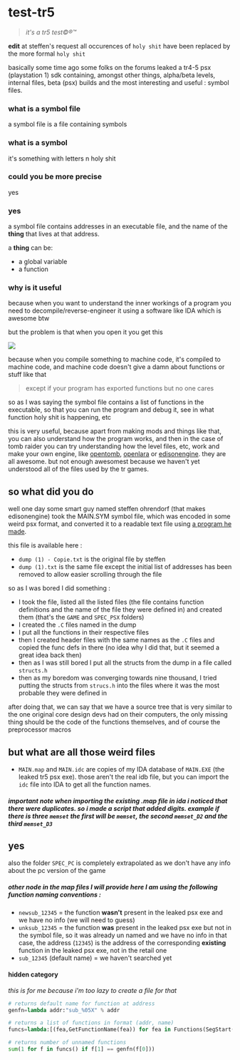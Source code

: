 # test-tr5
> *it's a tr5 test©®™*

**edit** at steffen's request all occurences of `holy shit` have been replaced by the more formal `holy shit`

basically some time ago some folks on the forums leaked a tr4-5 psx (playstation 1) sdk containing, amongst other things, alpha/beta levels, internal files, beta (psx) builds and the most interesting and useful : symbol files.

### what is a symbol file

a symbol file is a file containing symbols

### what is a symbol

it's something with letters n holy shit

### could you be more precise

yes

### yes

a symbol file contains addresses in an executable file, and the name of the **thing** that lives at that address.

a **thing** can be:

 - a global variable
 - a function

### why is it useful

because when you want to understand the inner workings of a program you need to decompile/reverse-engineer it using a software like IDA which is awesome btw

but the problem is that when you open it you get this

![](https://i.imgur.com/n7PBInh.png)

because when you compile something to machine code, it's compiled to machine code, and machine code doesn't give a damn about functions or stuff like that

> except if your program has exported functions but no one cares

so as I was saying the symbol file contains a list of functions in the executable, so that you can run the program and debug it, see in what function holy shit is happening, etc

this is very useful, because apart from making mods and things like that, you can also understand how the program works, and then in the case of tomb raider you can try understanding how the level files, etc, work and make your own engine, like [opentomb](https://github.com/opentomb/OpenTomb), [openlara](https://github.com/XProger/OpenLara/) or [edisonengine](https://github.com/stohrendorf/EdisonEngine). they are all awesome. but not enough awesomest because we haven't yet understood all of the files used by the tr games.

## so what did you do

well one day some smart guy named steffen ohrendorf (that makes edisonengine) took the MAIN.SYM symbol file, which was encoded in some weird psx format, and converted it to a readable text file using [a program he made](https://github.com/stohrendorf/symdump).

this file is available here :
 - `dump (1) - Copie.txt` is the original file by steffen
 - `dump (1).txt` is the same file except the initial list of addresses has been removed to allow easier scrolling through the file

so as I was bored I did something :
- I took the file, listed all the listed files (the file contains function definitions and the name of the file they were defined in) and created them (that's the `GAME` and `SPEC_PSX` folders)
- I created the `.C` files named in the dump
- I put all the functions in their respective files
- then I created header files with the same names as the `.C` files and copied the func defs in there (no idea why I did that, but it seemed a great idea back then)
- then as I was still bored I put all the structs from the dump in a file called `structs.h`
- then as my boredom was converging towards nine thousand, I tried putting the structs from `strucs.h` into the files where it was the most probable they were defined in

after doing that, we can say that we have a source tree that is very similar to the one original core design devs had on their computers, the only missing thing should be the code of the functions themselves, and of course the preprocessor macros

## but what are all those weird files

- `MAIN.map` and `MAIN.idc` are copies of my IDA database of `MAIN.EXE` (the leaked tr5 psx exe). those aren't the real idb file, but you can import the `idc` file into IDA to get all the function names.

##### important note when importing the existing .map file in ida i noticed that there were duplicates. so i made a script that added digits. example if there is three `memset` the first will be `memset`, the second `memset_D2` and the third `memset_D3`

## yes

also the folder `SPEC_PC` is completely extrapolated as we don't have any info about the pc version of the game

##### other node in the map files I will provide here I am using the following function naming conventions :
- `newsub_12345` = the function **wasn't** present in the leaked psx exe and we have no info (we will need to guess)
- `unksub_12345` = the function **was** present in the leaked psx exe but not in the symbol file, so it was already un named and we have no info
in that case, the address (`12345`) is the address of the corresponding **existing** function in the leaked psx exe, not in the retail one
- `sub_12345` (default name) = we haven't searched yet

#### hidden category
*this is for me because i'm too lazy to create a file for that*
```python
# returns default name for function at address
genfn=lambda addr:"sub_%05X" % addr

# returns a list of functions in format (addr, name)
funcs=lambda:[(fea,GetFunctionName(fea)) for fea in Functions(SegStart(BeginEA()),SegEnd(BeginEA()))]

# returns number of unnamed functions
sum(1 for f in funcs() if f[1] == genfn(f[0]))
```